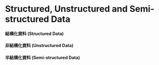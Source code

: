 # Structured, Unstructured and Semi-structured Data

#### 結構化資料 \(Structured Data\)

#### 非結構化資料 \(Unstructured Data\)

#### 半結構化資料 \(Semi-structured Data\)



